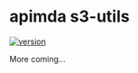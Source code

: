 # apimda s3-utils

[![version](https://img.shields.io/npm/v/@apimda/s3-utils.svg?style=flat-square)](https://www.npmjs.com/package/@apimda/s3-utils)

More coming...
